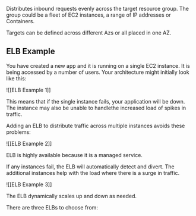 Distributes inbound requests evenly across the target resource group. The group could be a fleet of EC2 instances, a range of IP addresses or Containers.

Targets can be defined across different Azs or all placed in one AZ.

## ELB Example
You have created a new app and it is running on a single EC2 instance. It is being accessed by a number of users. Your architecture might initially look like this:

![[ELB Example 1]]

This means that if the single instance fails, your application will be down. The instance may also be unable to handlethe increased load of spikes in traffic.

Adding an ELB to distribute traffic across multiple instances avoids these problems:

![[ELB Example 2]]

ELB is highly available because it is a managed service.

If any instances fail, the ELB will automatically detect and divert. The additional instances help with the load where there is a surge in traffic.

![[ELB Example 3]]

The ELB dynamically scales up and down as needed.

There are three ELBs to choose from:
